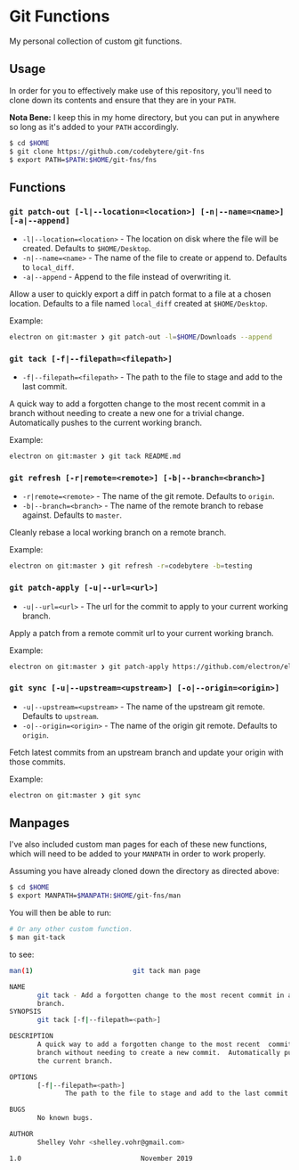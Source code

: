 # Git Functions

My personal collection of custom git functions.

## Usage

In order for you to effectively make use of this repository, you'll need to clone down
its contents and ensure that they are in your `PATH`.

**Nota Bene:** I keep this in my home directory, but you can put in anywhere
so long as it's added to your `PATH` accordingly.

```sh
$ cd $HOME
$ git clone https://github.com/codebytere/git-fns
$ export PATH=$PATH:$HOME/git-fns/fns
```

## Functions

### `git patch-out [-l|--location=<location>] [-n|--name=<name>] [-a|--append]`

* `-l|--location=<location>` - The location on disk where the file will be created. Defaults to `$HOME/Desktop`.
* `-n|--name=<name>` - The name of the file to create or append to. Defaults to `local_diff`.
* `-a|--append` - Append to the file instead of overwriting it.

Allow a user to quickly export a diff in patch format to a file at a chosen location.  Defaults to a file named `local_diff` created at `$HOME/Desktop`.

Example:
```sh
electron on git:master ❯ git patch-out -l=$HOME/Downloads --append
```

### `git tack [-f|--filepath=<filepath>]`

* `-f|--filepath=<filepath>` - The path to the file to stage and add to the last commit.

A quick way to add a forgotten change to the most recent commit in a branch without needing to create a new one for a trivial change. Automatically pushes to the current working branch.

Example:
```sh
electron on git:master ❯ git tack README.md
```

### `git refresh [-r|remote=<remote>] [-b|--branch=<branch>]`

* `-r|remote=<remote>` - The name of the git remote. Defaults to `origin`.
* `-b|--branch=<branch>` - The name of the remote branch to rebase against. Defaults to `master`.

Cleanly rebase a local working branch on a remote branch.

Example:
```sh
electron on git:master ❯ git refresh -r=codebytere -b=testing
```

### `git patch-apply [-u|--url=<url>]`

* `-u|--url=<url>` - The url for the commit to apply to your current working branch.

Apply a patch from a remote commit url to your current working branch.


Example:
```sh
electron on git:master ❯ git patch-apply https://github.com/electron/electron/commit/d2a82dbd1d2bd3869f910dd563001b98b3cec736
```

### `git sync [-u|--upstream=<upstream>] [-o|--origin=<origin>]`

* `-u|--upstream=<upstream>` - The name of the upstream git remote. Defaults to `upstream`.
* `-o|--origin=<origin>` - The name of the origin git remote. Defaults to `origin`.

Fetch latest commits from an upstream branch and update your origin
with those commits.

Example:
```sh
electron on git:master ❯ git sync
```

## Manpages

I've also included custom man pages for each of these new functions, which will need to be 
added to your `MANPATH` in order to work properly.

Assuming you have already cloned down the directory as directed above:

```sh
$ cd $HOME
$ export MANPATH=$MANPATH:$HOME/git-fns/man
```

You will then be able to run:

```sh
# Or any other custom function.
$ man git-tack
```

to see:

```sh
man(1)                         git tack man page                        man(1)

NAME
       git tack - Add a forgotten change to the most recent commit in a
       branch.
SYNOPSIS
       git tack [-f|--filepath=<path>]

DESCRIPTION
       A quick way to add a forgotten change to the most recent  commit  in  a
       branch without needing to create a new commit.  Automatically pushes to
       the current branch.

OPTIONS
       [-f|--filepath=<path>]
              The path to the file to stage and add to the last commit.

BUGS
       No known bugs.

AUTHOR
       Shelley Vohr <shelley.vohr@gmail.com>

1.0                              November 2019                          man(1)
```
